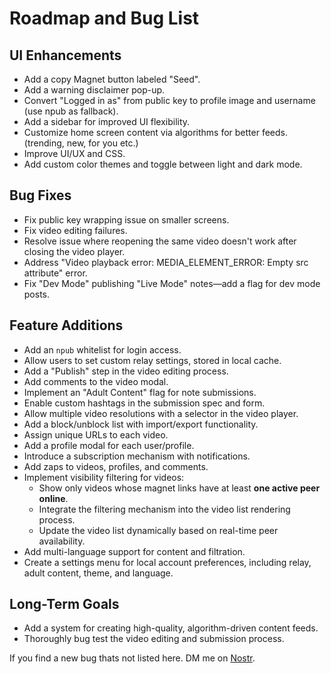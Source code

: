 # Roadmap and Bug List

## UI Enhancements

- Add a copy Magnet button labeled "Seed".
- Add a warning disclaimer pop-up.
- Convert "Logged in as" from public key to profile image and username (use npub as fallback).
- Add a sidebar for improved UI flexibility.
- Customize home screen content via algorithms for better feeds. (trending, new, for you etc.)
- Improve UI/UX and CSS.
- Add custom color themes and toggle between light and dark mode.

## Bug Fixes

- Fix public key wrapping issue on smaller screens.
- Fix video editing failures.
- Resolve issue where reopening the same video doesn't work after closing the video player.
- Address "Video playback error: MEDIA_ELEMENT_ERROR: Empty src attribute" error.
- Fix "Dev Mode" publishing "Live Mode" notes—add a flag for dev mode posts.

## Feature Additions

- Add an `npub` whitelist for login access.
- Allow users to set custom relay settings, stored in local cache.
- Add a "Publish" step in the video editing process.
- Add comments to the video modal.
- Implement an "Adult Content" flag for note submissions.
- Enable custom hashtags in the submission spec and form.
- Allow multiple video resolutions with a selector in the video player.
- Add a block/unblock list with import/export functionality.
- Assign unique URLs to each video.
- Add a profile modal for each user/profile.
- Introduce a subscription mechanism with notifications.
- Add zaps to videos, profiles, and comments.
- Implement visibility filtering for videos:
  - Show only videos whose magnet links have at least **one active peer online**.
  - Integrate the filtering mechanism into the video list rendering process.
  - Update the video list dynamically based on real-time peer availability.
- Add multi-language support for content and filtration.
- Create a settings menu for local account preferences, including relay, adult content, theme, and language.

## Long-Term Goals

- Add a system for creating high-quality, algorithm-driven content feeds.
- Thoroughly bug test the video editing and submission process.

If you find a new bug thats not listed here. DM me on [Nostr](https://primal.net/p/npub13yarr7j6vjqjjkahd63dmr27curypehx45ucue286ac7sft27y0srnpmpe).
